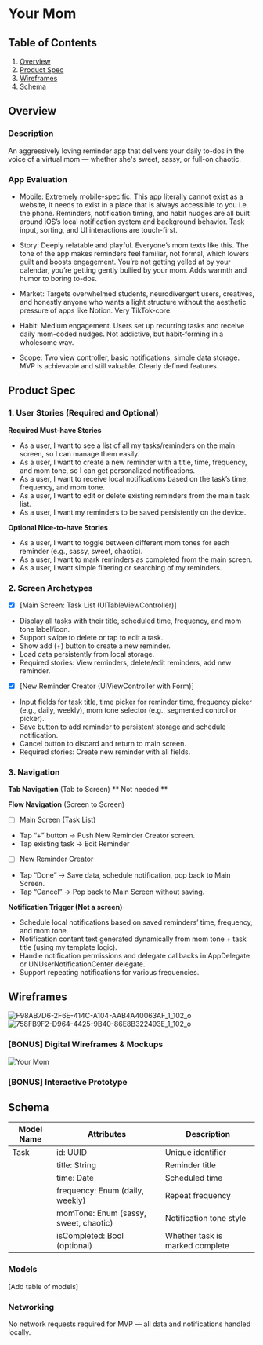# Your Mom

## Table of Contents

1. [Overview](#Overview)
2. [Product Spec](#Product-Spec)
3. [Wireframes](#Wireframes)
4. [Schema](#Schema)

## Overview

### Description

An aggressively loving reminder app that delivers your daily to-dos in the voice of a virtual mom — whether she's sweet, sassy, or full-on chaotic.

### App Evaluation
- Mobile: Extremely mobile-specific. This app literally cannot exist as a website, it needs to exist in a place that is always accessible to you i.e. the phone. Reminders, notification timing, and habit nudges are all built around iOS’s local notification system and background behavior. Task input, sorting, and UI interactions are touch-first. 

- Story:  Deeply relatable and playful. Everyone’s mom texts like this. The tone of the app makes reminders feel familiar, not formal, which lowers guilt and boosts engagement. You’re not getting yelled at by your calendar, you’re getting gently bullied by your mom. Adds warmth and humor to boring to-dos.

- Market: Targets overwhelmed students, neurodivergent users, creatives, and honestly anyone who wants a light structure without the aesthetic pressure of apps like Notion. Very TikTok-core.

- Habit: Medium engagement. Users set up recurring tasks and receive daily mom-coded nudges. Not addictive, but habit-forming in a wholesome way. 

- Scope: Two view controller, basic notifications, simple data storage. MVP is achievable and still valuable. Clearly defined features.

## Product Spec

### 1. User Stories (Required and Optional)

**Required Must-have Stories**

* As a user, I want to see a list of all my tasks/reminders on the main screen, so I can manage them easily.
* As a user, I want to create a new reminder with a title, time, frequency, and mom tone, so I can get personalized notifications.
* As a user, I want to receive local notifications based on the task’s time, frequency, and mom tone.
* As a user, I want to edit or delete existing reminders from the main task list.
* As a user, I want my reminders to be saved persistently on the device.

**Optional Nice-to-have Stories**

* As a user, I want to toggle between different mom tones for each reminder (e.g., sassy, sweet, chaotic).
* As a user, I want to mark reminders as completed from the main screen.
* As a user, I want simple filtering or searching of my reminders.

### 2. Screen Archetypes

- [X] [Main Screen: Task List (UITableViewController)]
* Display all tasks with their title, scheduled time, frequency, and mom tone label/icon.
* Support swipe to delete or tap to edit a task.
* Show add (+) button to create a new reminder.
* Load data persistently from local storage.
* Required stories: View reminders, delete/edit reminders, add new reminder.

- [X] [New Reminder Creator (UIViewController with Form)]
* Input fields for task title, time picker for reminder time, frequency picker (e.g., daily, weekly), mom tone selector (e.g., segmented control or picker).
* Save button to add reminder to persistent storage and schedule notification.
* Cancel button to discard and return to main screen.
* Required stories: Create new reminder with all fields.

### 3. Navigation

**Tab Navigation** (Tab to Screen)
** Not needed **

**Flow Navigation** (Screen to Screen)

- [ ] Main Screen (Task List)
* Tap “+” button → Push New Reminder Creator screen.
* Tap existing task → Edit Reminder 

- [ ] New Reminder Creator
* Tap “Done” → Save data, schedule notification, pop back to Main Screen.
* Tap “Cancel” → Pop back to Main Screen without saving.

**Notification Trigger (Not a screen)**
* Schedule local notifications based on saved reminders’ time, frequency, and mom tone.
* Notification content text generated dynamically from mom tone + task title (using my template logic).
* Handle notification permissions and delegate callbacks in AppDelegate or UNUserNotificationCenter delegate.
* Support repeating notifications for various frequencies. 

## Wireframes
![F98AB7D6-2F6E-414C-A104-AAB4A40063AF_1_102_o](https://hackmd.io/_uploads/rk2WJZJ_xg.jpg)
![758FB9F2-D964-4425-9B40-86E8B322493E_1_102_o](https://hackmd.io/_uploads/HyDMkZkOxg.jpg)


### [BONUS] Digital Wireframes & Mockups
![Your Mom](https://hackmd.io/_uploads/B1ciRgyOle.png)


### [BONUS] Interactive Prototype

## Schema 

| Model Name | Attributes                            | Description                     |
| ---------- | ------------------------------------- | ------------------------------- |
| Task       | id: UUID                              | Unique identifier               |
|            | title: String                         | Reminder title                  |
|            | time: Date                            | Scheduled time                  |
|            | frequency: Enum (daily, weekly)       | Repeat frequency                |
|            | momTone: Enum (sassy, sweet, chaotic) | Notification tone style         |
|            | isCompleted: Bool (optional)          | Whether task is marked complete |

### Models

[Add table of models]

### Networking
No network requests required for MVP — all data and notifications handled locally.
